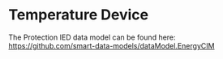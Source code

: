 # Temperature Device

The Protection IED data model can be found here: https://github.com/smart-data-models/dataModel.EnergyCIM